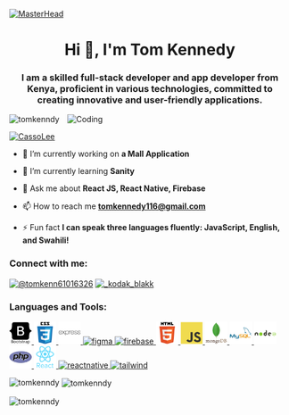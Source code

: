 [![MasterHead](https://i.pinimg.com/originals/18/a4/94/18a4949fc9c8067172d3b96e302e7097.gif)](https://tomkennedy.io)
<h1 align="center">Hi 👋, I'm Tom Kennedy</h1>
<h3 align="center">I am a skilled full-stack developer and app developer from Kenya, proficient in various technologies, committed to creating innovative and user-friendly applications.</h3>
<img align="right" alt="Coding" width="400" src="https://media.tenor.com/whgQwNlVvNkAAAAi/xero-code.gif"/>
<p align="left"> <img src="https://komarev.com/ghpvc/?username=tomkenndy&label=Profile%20views&color=0e75b6&style=flat" alt="tomkenndy" /> </p>

<p align="left"> <a href="https://twitter.com/@tomkenn61016326" target="blank"><img src="https://img.shields.io/twitter/follow/CassoLee?logo=twitter&style=for-the-badge" alt="CassoLee" /></a> </p>

- 🔭 I’m currently working on **a Mall Application**

- 🌱 I’m currently learning **Sanity**

- 💬 Ask me about **React JS, React Native, Firebase**

- 📫 How to reach me **tomkennedy116@gmail.com**

- ⚡ Fun fact **I can speak three languages fluently: JavaScript, English, and Swahili!**

<h3 align="left">Connect with me:</h3>
<p align="left">
<a href="https://twitter.com/@tomkenn61016326" target="blank"><img align="center" src="https://raw.githubusercontent.com/rahuldkjain/github-profile-readme-generator/master/src/images/icons/Social/twitter.svg" alt="@tomkenn61016326" height="30" width="40" /></a>
<a href="https://instagram.com/_kodak_blakk" target="blank"><img align="center" src="https://raw.githubusercontent.com/rahuldkjain/github-profile-readme-generator/master/src/images/icons/Social/instagram.svg" alt="_kodak_blakk" height="30" width="40" /></a>
</p>

<h3 align="left">Languages and Tools:</h3>
<p align="left"> <a href="https://getbootstrap.com" target="_blank" rel="noreferrer"> <img src="https://raw.githubusercontent.com/devicons/devicon/master/icons/bootstrap/bootstrap-plain-wordmark.svg" alt="bootstrap" width="40" height="40"/> </a> <a href="https://www.w3schools.com/css/" target="_blank" rel="noreferrer"> <img src="https://raw.githubusercontent.com/devicons/devicon/master/icons/css3/css3-original-wordmark.svg" alt="css3" width="40" height="40"/> </a> <a href="https://expressjs.com" target="_blank" rel="noreferrer"> <img src="https://raw.githubusercontent.com/devicons/devicon/master/icons/express/express-original-wordmark.svg" alt="express" width="40" height="40"/> </a> <a href="https://www.figma.com/" target="_blank" rel="noreferrer"> <img src="https://www.vectorlogo.zone/logos/figma/figma-icon.svg" alt="figma" width="40" height="40"/> </a> <a href="https://firebase.google.com/" target="_blank" rel="noreferrer"> <img src="https://www.vectorlogo.zone/logos/firebase/firebase-icon.svg" alt="firebase" width="40" height="40"/> </a> <a href="https://www.w3.org/html/" target="_blank" rel="noreferrer"> <img src="https://raw.githubusercontent.com/devicons/devicon/master/icons/html5/html5-original-wordmark.svg" alt="html5" width="40" height="40"/> </a> <a href="https://developer.mozilla.org/en-US/docs/Web/JavaScript" target="_blank" rel="noreferrer"> <img src="https://raw.githubusercontent.com/devicons/devicon/master/icons/javascript/javascript-original.svg" alt="javascript" width="40" height="40"/> </a> <a href="https://www.mongodb.com/" target="_blank" rel="noreferrer"> <img src="https://raw.githubusercontent.com/devicons/devicon/master/icons/mongodb/mongodb-original-wordmark.svg" alt="mongodb" width="40" height="40"/> </a> <a href="https://www.mysql.com/" target="_blank" rel="noreferrer"> <img src="https://raw.githubusercontent.com/devicons/devicon/master/icons/mysql/mysql-original-wordmark.svg" alt="mysql" width="40" height="40"/> </a> <a href="https://nodejs.org" target="_blank" rel="noreferrer"> <img src="https://raw.githubusercontent.com/devicons/devicon/master/icons/nodejs/nodejs-original-wordmark.svg" alt="nodejs" width="40" height="40"/> </a> <a href="https://www.php.net" target="_blank" rel="noreferrer"> <img src="https://raw.githubusercontent.com/devicons/devicon/master/icons/php/php-original.svg" alt="php" width="40" height="40"/> </a> <a href="https://reactjs.org/" target="_blank" rel="noreferrer"> <img src="https://raw.githubusercontent.com/devicons/devicon/master/icons/react/react-original-wordmark.svg" alt="react" width="40" height="40"/> </a> <a href="https://reactnative.dev/" target="_blank" rel="noreferrer"> <img src="https://reactnative.dev/img/header_logo.svg" alt="reactnative" width="40" height="40"/> </a> <a href="https://tailwindcss.com/" target="_blank" rel="noreferrer"> <img src="https://www.vectorlogo.zone/logos/tailwindcss/tailwindcss-icon.svg" alt="tailwind" width="40" height="40"/> </a> </p>

<p><img align="left" src="https://github-readme-stats.vercel.app/api/top-langs?username=tomkenndy&show_icons=true&locale=en&layout=compact" alt="tomkenndy" /></p>

<p>&nbsp;<img align="center" src="https://github-readme-stats.vercel.app/api?username=tomkenndy&show_icons=true&locale=en" alt="tomkenndy" /></p>

<p><img align="center" src="https://github-readme-streak-stats.herokuapp.com/?user=tomkenndy&" alt="tomkenndy" /></p>
